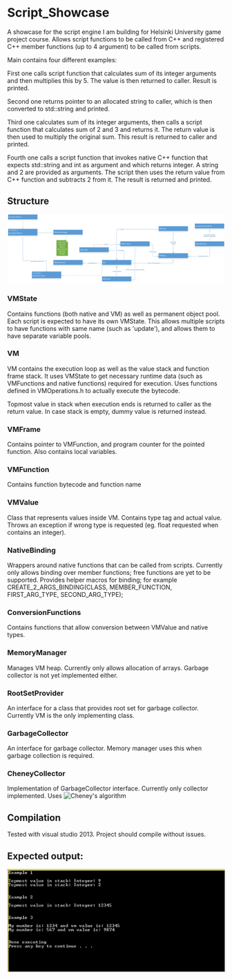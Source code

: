 # Script_Showcase
A showcase for the script engine I am building for Helsinki University game project course. Allows script functions to be called from C++ and registered C++ member functions (up to 4 argument) to be called from scripts.

Main contains four different examples:

First one calls script function that calculates sum of its integer arguments and then multiplies this by 5. The value is then returned to caller. Result is printed.

Second one returns pointer to an allocated string to caller, which is then converted to std::string and printed.

Third one calculates sum of its integer arguments, then calls a script function that calculates sum of 2 and 3 and returns it. The return value is then used to multiply the original sum. This result is returned to caller and printed.

Fourth one calls a script function that invokes native C++ function that expects std::string and int as argument and which returns integer. A string and 2 are provided as arguments. The script then uses the return value from C++ function and subtracts 2 from it. The result is returned and printed.

## Structure

![Structure](https://raw.githubusercontent.com/Valtis/Script_Showcase/master/docs/structure.png)


### VMState
Contains functions (both native and VM) as well as permanent object pool. Each script is expected to have its own VMState. This allows multiple scripts to have functions with same name (such as 'update'), and allows them to have separate variable pools. 

### VM
VM contains the execution loop as well as the value stack and function frame stack. It uses VMState to get necessary runtime data (such as VMFunctions and native functions) required for execution. Uses functions defined in VMOperations.h to actually execute the bytecode.

Topmost value in stack when execution ends is returned to caller as the return value. In case stack is empty, dummy value is returned instead.

### VMFrame
Contains pointer to VMFunction, and program counter for the pointed function. Also contains local variables.

### VMFunction
Contains function bytecode and function name

### VMValue
Class that represents values inside VM. Contains type tag and actual value. Throws an exception if wrong type is requested (eg. float requested when contains an integer).

### NativeBinding
Wrappers around native functions that can be called from scripts. Currently only allows binding over member functions; free functions are yet to be supported. Provides helper macros for binding; for example CREATE_2_ARGS_BINDING(CLASS, MEMBER_FUNCTION, FIRST_ARG_TYPE, SECOND_ARG_TYPE);

### ConversionFunctions
Contains functions that allow conversion between VMValue and native types.

### MemoryManager
Manages VM heap. Currently only allows allocation of arrays. Garbage collector is not yet implemented either.

### RootSetProvider
An interface for a class that provides root set for garbage collector. Currently VM is the only implementing class.

### GarbageCollector
An interface for garbage collector. Memory manager uses this when garbage collection is required.

### CheneyCollector
Implementation of GarbageCollector interface. Currently only collector implemented. Uses ![Cheney's algorithm](http://en.wikipedia.org/wiki/Cheney%27s_algorithm)

## Compilation

Tested with visual studio 2013. Project should compile without issues. 

## Expected output: 

![Expected output](https://raw.githubusercontent.com/Valtis/Script_Showcase/master/docs/sample_output.png)
